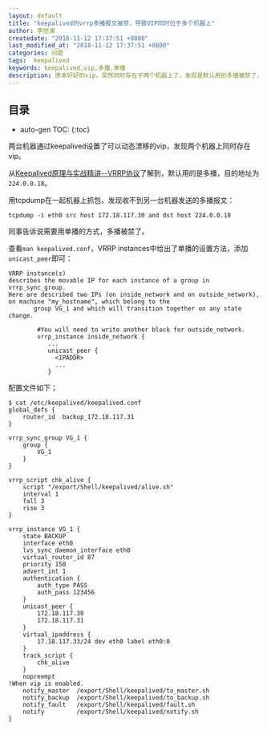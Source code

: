```yaml
---
layout: default
title: "keepalived的vrrp多播报文被禁，导致VIP同时位于多个机器上"
author: 李佶澳
createdate: "2018-11-12 17:37:51 +0800"
last_modified_at: "2018-11-12 17:37:51 +0800"
categories: 问题
tags:  keepalived
keywords: keepalived,vip,多播,单播
description: 原本好好的vip，突然同时存在于两个机器上了，发现是默认用的多播被禁了，需要换成单播
---
```


## 目录
* auto-gen TOC:
{:toc}

两台机器通过keepalived设置了可以动态漂移的vip，发现两个机器上同时存在vip。

从[Keepalived原理与实战精讲--VRRP协议](https://blog.csdn.net/u010391029/article/details/48311699)了解到，默认用的是多播，目的地址为`224.0.0.18`。

用tcpdump在一起机器上抓包，发现收不到另一台机器发送的多播报文：

	tcpdump -i eth0 src host 172.18.117.30 and dst host 224.0.0.18

同事告诉说需要用单播的方式，多播被禁了。

查看`man keepalived.conf`，VRRP instances中给出了单播的设置方法，添加`unicast_peer`即可：

	VRRP instance(s)
	describes the movable IP for each instance of a group in vrrp_sync_group.  
	Here are described two IPs (on inside_network and on outside_network), 
	on machine "my_hostname", which belong to the
	       group VG_1 and which will transition together on any state change.
	
	        #You will need to write another block for outside_network.
	        vrrp_instance inside_network {
	           ...
	           unicast_peer {
	             <IPADDR>
	             ...
	           }

配置文件如下；

	$ cat /etc/keepalived/keepalived.conf
	global_defs {
	    router_id  backup_172.18.117.31
	}
	
	vrrp_sync_group VG_1 {
	    group {
	        VG_1
	    }
	}
	
	vrrp_script chk_alive {
	    script "/export/Shell/keepalived/alive.sh"
	    interval 1
	    fall 3
	    rise 3
	}
	
	vrrp_instance VG_1 {
	    state BACKUP
	    interface eth0
	    lvs_sync_daemon_interface eth0
	    virtual_router_id 87
	    priority 150
	    advert_int 1
	    authentication {
	        auth_type PASS
	        auth_pass 123456
	    }
	    unicast_peer {
	        172.18.117.30
	        172.18.117.31
	    }
	    virtual_ipaddress {
	        17.18.117.33/24 dev eth0 label eth0:0
	    }
	    track_script {
	        chk_alive
	    }
	    nopreempt
	!When vip is enabled.
	    notify_master  /export/Shell/keepalived/to_master.sh
	    notify_backup  /export/Shell/keepalived/to_backup.sh
	    notify_fault   /export/Shell/keepalived/fault.sh
	    notify         /export/Shell/keepalived/notify.sh
	}

